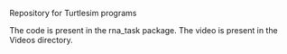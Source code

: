 Repository for Turtlesim programs

The code is present in the rna_task package.
The video is present in the Videos directory.
